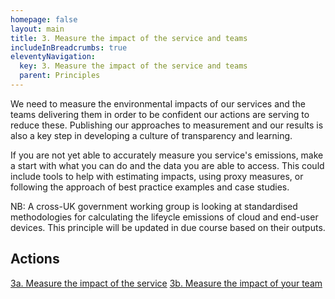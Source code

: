 ```yaml
---
homepage: false
layout: main
title: 3. Measure the impact of the service and teams
includeInBreadcrumbs: true
eleventyNavigation:
  key: 3. Measure the impact of the service and teams
  parent: Principles
---
```

We need to measure the environmental impacts of our services and the teams delivering them in order to be confident our actions are serving to reduce these. Publishing our approaches to measurement and our results is also a key step in developing a culture of transparency and learning.

<div class="govuk-inset-text app-wcag-callout">
  <p class="govuk-body">If you are not yet able to accurately measure you service's emissions, make a start with what you can do and the data you are able to access. This could include tools to help with estimating impacts, using proxy measures, or following the approach of best practice examples and case studies.</p>
  <p class="govuk-body">NB: A cross-UK government working group is looking at standardised methodologies for calculating the lifeycle emissions of cloud and end-user devices. This principle will be updated in due course based on their outputs.</p>
</div>

## Actions
[3a. Measure the impact of the service](/principles/actions/3a-measure-the-impact-of-the-service)
[3b. Measure the impact of your team](/principles/actions/3b-measure-the-impact-of-your-team)

